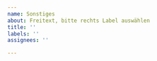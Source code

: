 ```yaml
---
name: Sonstiges
about: Freitext, bitte rechts Label auswählen
title: ''
labels: ''
assignees: ''

---
```

